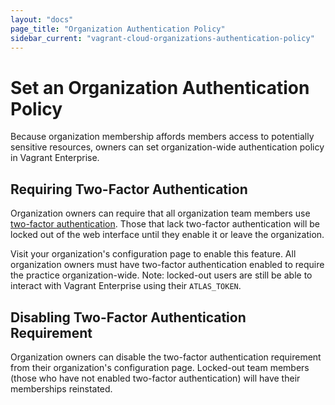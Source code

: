 ```yaml
---
layout: "docs"
page_title: "Organization Authentication Policy"
sidebar_current: "vagrant-cloud-organizations-authentication-policy"
---
```



# Set an Organization Authentication Policy

Because organization membership affords members access to potentially sensitive
resources, owners can set organization-wide authentication policy in Vagrant
Enterprise.

## Requiring Two-Factor Authentication

Organization owners can require that all organization team members use
[two-factor authentication](/docs/vagrant-cloud/users/authentication.html).
Those that lack two-factor authentication will be locked out of the web
interface until they enable it or leave the organization.

Visit your organization's configuration page to enable this feature. All
organization owners must have two-factor authentication enabled to require the
practice organization-wide. Note: locked-out users are still be able to interact
with Vagrant Enterprise using their `ATLAS_TOKEN`.

## Disabling Two-Factor Authentication Requirement

Organization owners can disable the two-factor authentication requirement from
their organization's configuration page. Locked-out team members (those who have
not enabled two-factor authentication) will have their memberships reinstated.
